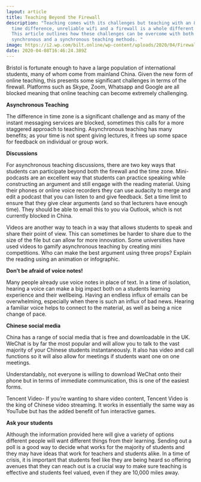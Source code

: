 ```yaml
---
layout: article
title: Teaching Beyond the Firewall
description: "Teaching comes with its challenges but teaching with an 8 hour
  time difference, unreliable wifi and a firewall is a whole different level.
  This article outlines how these challenges can be overcome with both
  synchronous and a synchronous teaching methods. "
image: https://i2.wp.com/bilt.online/wp-content/uploads/2020/04/Firewall.png
date: 2020-04-08T16:46:24.389Z
---
```

Bristol is fortunate enough to have a large population of international students, many of whom come from mainland China. Given the new form of online teaching, this presents some significant challenges in terms of the firewall. Platforms such as Skype, Zoom, Whatsapp and Google are all blocked meaning that online teaching can become extremely challenging.

**Asynchronous Teaching**

The difference in time zone is a significant challenge and as many of the instant messaging services are blocked, sometimes this calls for a more staggered approach to teaching. Asynchronous teaching has many benefits; as your time is not spent giving lectures, it frees up some space for feedback on individual or group work.

**Discussions**

For asynchronous teaching discussions, there are two key ways that students can participate beyond both the firewall and the time zone. Mini-podcasts are an excellent way that students can practice speaking while constructing an argument and still engage with the reading material. Using their phones or online voice recorders they can use audacity to merge and edit a podcast that you can listen to and give feedback. Set a time limit to ensure that they give clear arguments (and so that lecturers have enough time). They should be able to email this to you via Outlook, which is not currently blocked in China.

Videos are another way to teach in a way that allows students to speak and share their point of view. This can sometimes be harder to share due to the size of the file but can allow for more innovation. Some universities have used videos to gamify asynchronous teaching by creating mini competitions. Who can make the best argument using three props? Explain the reading using an animation or infographic.

**Don’t be afraid of voice notes!**

Many people already use voice notes in place of text. In a time of isolation, hearing a voice can make a big impact both on a students learning experience and their wellbeing. Having an endless influx of emails can be overwhelming, especially when there is such an influx of bad news. Hearing a familiar voice helps to connect to the material, as well as being a nice change of pace.

**Chinese social media**

China has a range of social media that is free and downloadable in the UK. WeChat is by far the most popular and will allow you to talk to the vast majority of your Chinese students instantaneously. It also has video and call functions so it will also allow for meetings if students want one on one meetings.

Understandably, not everyone is willing to download WeChat onto their phone but in terms of immediate communication, this is one of the easiest forms.

Tencent Video- If you’re wanting to share video content, Tencent Video is the king of Chinese video streaming. It works in essentially the same way as YouTube but has the added benefit of fun interactive games.

**Ask your students**

Although the information provided here will give a variety of options different people will want different things from their learning. Sending out a poll is a good way to decide what works for the majority of students and they may have ideas that work for teachers and students alike. In a time of crisis, it is important that students feel like they are being heard so offering avenues that they can reach out is a crucial way to make sure teaching is effective and students feel valued, even if they are 10,000 miles away.